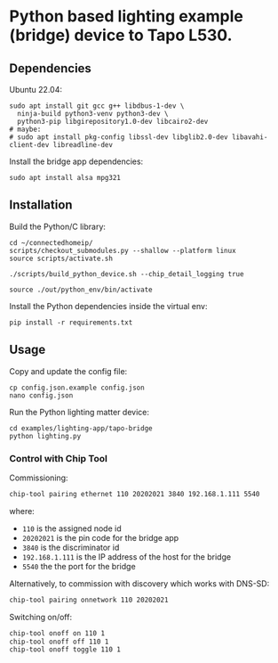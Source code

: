 # Python based lighting example (bridge) device to Tapo L530.

## Dependencies

Ubuntu 22.04:

```
sudo apt install git gcc g++ libdbus-1-dev \
  ninja-build python3-venv python3-dev \
  python3-pip libgirepository1.0-dev libcairo2-dev
# maybe:
# sudo apt install pkg-config libssl-dev libglib2.0-dev libavahi-client-dev libreadline-dev
```

Install the bridge app dependencies:

```
sudo apt install alsa mpg321
```

## Installation

Build the Python/C library:

```shell
cd ~/connectedhomeip/
scripts/checkout_submodules.py --shallow --platform linux
source scripts/activate.sh

./scripts/build_python_device.sh --chip_detail_logging true

source ./out/python_env/bin/activate
```

Install the Python dependencies inside the virtual env:

```shell
pip install -r requirements.txt
```

## Usage

Copy and update the config file:

```shell
cp config.json.example config.json
nano config.json
```

Run the Python lighting matter device:

```shell
cd examples/lighting-app/tapo-bridge
python lighting.py
```

### Control with Chip Tool

Commissioning:

```bash
chip-tool pairing ethernet 110 20202021 3840 192.168.1.111 5540
```

where:

-   `110` is the assigned node id
-   `20202021` is the pin code for the bridge app
-   `3840` is the discriminator id
-   `192.168.1.111` is the IP address of the host for the bridge
-   `5540` the the port for the bridge

Alternatively, to commission with discovery which works with DNS-SD:

```bash
chip-tool pairing onnetwork 110 20202021
```

Switching on/off:

```bash
chip-tool onoff on 110 1
chip-tool onoff off 110 1
chip-tool onoff toggle 110 1
```
